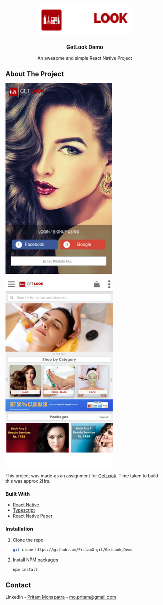 <!-- PROJECT LOGO -->
<p align="center">
  <a href="https://getlook.in/home">
    <img src="src/assets/images/getlook.png" alt="Logo" width="300" height="100">
  </a>

  <h3 align="center">GetLook Demo</h3>

  <p align="center">
    An awesome and simple React Native Project  
  </p>
</p>

<!-- ABOUT THE PROJECT -->

## About The Project

![Screenshot1](ScreenShots/Screenshot1.png)

![Screenshot2](ScreenShots/Screenshot2.png)

This project was made as an assignment for [GetLook](https://getlook.in/home). Time taken to build this was approx 2Hrs.

### Built With

- [React Native](https://reactnative.dev/)
- [Typescript](https://www.typescriptlang.org/)
- [React Native Paper](https://callstack.github.io/react-native-paper/)

### Installation

1. Clone the repo
   ```sh
   git clone https://github.com/PritamG-git/GetLook_Demo
   ```
2. Install NPM packages
   ```sh
   npm install
   ```

<!-- CONTACT -->

## Contact

LinkedIn - [Pritam Mohapatra](https://www.linkedin.com/in/pritam-mohapatra-5a0a84195/) - mo.pritam@gmail.com
